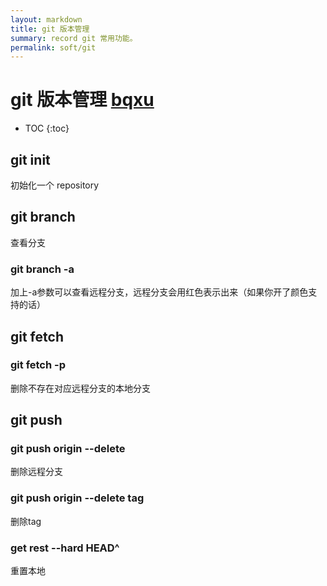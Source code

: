```yaml
---
layout: markdown
title: git 版本管理
summary: record git 常用功能。
permalink: soft/git
---
```


# git 版本管理 [bqxu](http://github.com/bqxu)

* TOC
{:toc}

## git init
初始化一个 repository

## git branch
查看分支

### git branch -a
加上-a参数可以查看远程分支，远程分支会用红色表示出来（如果你开了颜色支持的话）

## git fetch

### git fetch -p
删除不存在对应远程分支的本地分支

## git push

### git push origin --delete <branchName>
删除远程分支

### git push origin --delete tag <tagname>
删除tag

### get rest --hard HEAD^
重置本地
